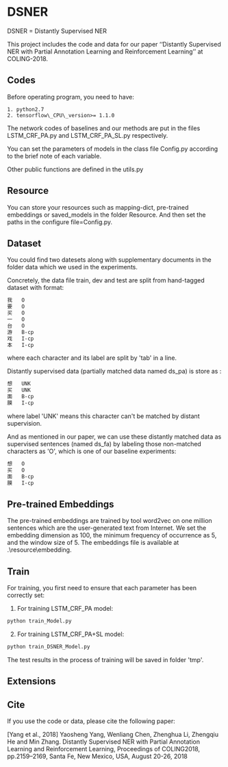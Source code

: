 # DSNER

DSNER = Distantly Supervised NER

This project includes the code and data for our paper ‘‘Distantly Supervised NER with Partial Annotation Learning and Reinforcement Learning’’ at COLING-2018.



## Codes

Before operating program, you need to have:

    1. python2.7
    2. tensorflow\_CPU\_version>= 1.1.0

The network codes of baselines and our methods are put in the files LSTM\_CRF\_PA.py and LSTM\_CRF\_PA\_SL.py respectively.

You can set the parameters of models in the class file Config.py according to the brief note of each variable.

Other public functions are defined in the utils.py

## Resource

You can store your resources such as mapping-dict, pre-trained embeddings or saved_models in the folder Resource. And then set the paths in the configure file=Config.py.

## Dataset

You could find two datesets along with supplementary documents in the folder data which we used in the experiments.

Concretely, the data file train, dev and test are split from hand-tagged dataset with format:

```bash
我   O
要   O
买   O
一   O
台   O
游   B-cp
戏   I-cp
本   I-cp
```
where each character and its label are split by 'tab' in a line.

Distantly supervised data (partially matched data named ds_pa) is store as :
```bash
想   UNK
买   UNK
面   B-cp
膜   I-cp
```
where label 'UNK' means this character can't be matched by distant supervision.

And as mentioned in our paper, we can use these distantly matched data as supervised sentences (named ds_fa) by labeling those non-matched characters as 'O', which is one of our baseline experiments:
```bash
想   O
买   O
面   B-cp
膜   I-cp
```
## Pre-trained Embeddings

The pre-trained embeddings are trained by tool word2vec on one million sentences which are the user-generated text from Internet. We set the embedding dimension as 100, the minimum frequency of occurrence as 5, and the window size of 5. The embeddings file is available at .\resource\embedding\.

## Train

For training, you first need to ensure that each parameter has been correctly set:

1. For training LSTM_CRF_PA model:
```bash
python train_Model.py
```

2. For training LSTM_CRF_PA+SL model:
```bash
python train_DSNER_Model.py
```

The test results in the process of training will be saved in folder 'tmp'.

## Extensions
<!---
[DSNER-pytorch (by Farhad @nooralahzadeh): It is a Pytorch version of our code. Please note that we have not tested this version yet. The project can be found at https://github.com/nooralahzadeh/DSNER-pytorch. Thank Farhad!  ]
-->

## Cite

If you use the code or data, please cite the following paper:

[Yang et al., 2018] Yaosheng Yang, Wenliang Chen, Zhenghua Li, Zhengqiu He and Min Zhang. Distantly Supervised NER with Partial Annotation Learning and Reinforcement Learning, Proceedings of COLING2018, pp.2159–2169, Santa Fe, New Mexico, USA, August 20-26, 2018
